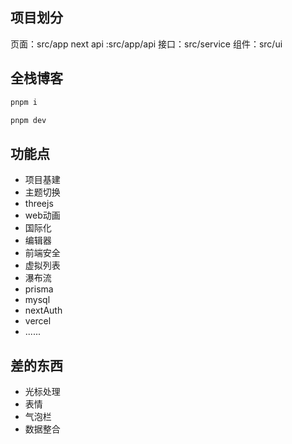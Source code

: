 ## 项目划分

页面：src/app
next api :src/app/api
接口：src/service
组件：src/ui

## 全栈博客

```bash
pnpm i

pnpm dev
```

## 功能点

- 项目基建
- 主题切换
- threejs
- web动画
- 国际化
- 编辑器
- 前端安全
- 虚拟列表
- 瀑布流
- prisma
- mysql
- nextAuth
- vercel
- ......

## 差的东西

- 光标处理
- 表情
- 气泡栏
- 数据整合
